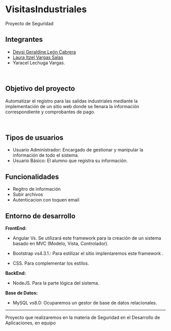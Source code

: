 # VisitasIndustriales
Proyecto de Seguridad

## Integrantes

* [Deysi Geraldine León Cabrera](https://github.com/geraldineleon)
* [Laura Itzel Vargas Salas](https://github.com/Lau16Itzel)
* Yaracel Lechuga Vargas.
<br>

## Objetivo del proyecto

Automatizar el registro para las salidas industriales mediante la 
implementación de un sitio web donde se llenara la información correspondiente 
y comprobantes de pago. 

<br>

## Tipos de usuarios
* Usuario Administrador: Encargado de gestionar y manipular la información de todo el sistema.
* Usuario Básico: El alumno que registra su información.
## Funcionalidades
* Regitro de información
* Subir archivos
* Autenticacion con toquen email 
## Entorno de desarrollo

<strong>FrontEnd:</strong>

* Angular Vs. Se utilizará este framework para la creación de un sistema basado en MVC (Modelo, Vista, Controlador).

* Bootstrap vs4.3.1.: Para estilizar el sitio implentaremos este framework .

* CSS. Para complementar los estilos.

<strong>BackEnd:</strong>

* NodeJS. Para la parte lógica del sistema.

<strong>Base de Datos:</strong>

* MySQL vs8.0: Ocuparemos un gestor de base de datos relacionales.

<hr>

Proyecto que realizaremos en la materia de Seguridad en el Desarrollo de Aplicaciones, en equipo

